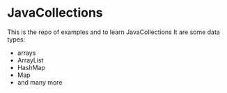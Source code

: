 # JavaCollections

This is the repo of examples and to learn JavaCollections
It are some data types:
- arrays
- ArrayList
- HashMap
- Map
- and many more

